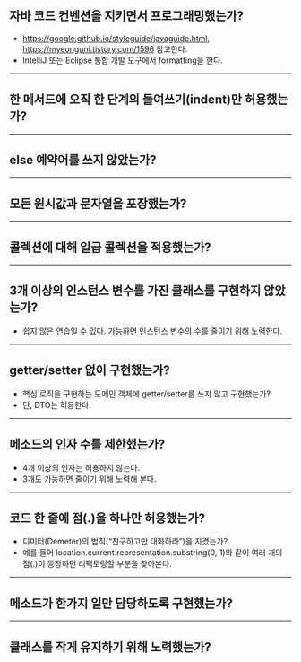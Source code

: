 ## 자바 코드 컨벤션을 지키면서 프로그래밍했는가?

- https://google.github.io/styleguide/javaguide.html, https://myeonguni.tistory.com/1596 참고한다.
- IntelliJ 또는 Eclipse 통합 개발 도구에서 formatting을 한다.

---

## 한 메서드에 오직 한 단계의 들여쓰기(indent)만 허용했는가?

---

## else 예약어를 쓰지 않았는가?

---

## 모든 원시값과 문자열을 포장했는가?

---



## 콜렉션에 대해 일급 콜렉션을 적용했는가?

---

## 3개 이상의 인스턴스 변수를 가진 클래스를 구현하지 않았는가?

- 쉽지 않은 연습일 수 있다. 가능하면 인스턴스 변수의 수를 줄이기 위해 노력한다.

---

## getter/setter 없이 구현했는가?

- 핵심 로직을 구현하는 도메인 객체에 getter/setter를 쓰지 않고 구현했는가?
- 단, DTO는 허용한다.

---

## 메소드의 인자 수를 제한했는가?

- 4개 이상의 인자는 허용하지 않는다.
- 3개도 가능하면 줄이기 위해 노력해 본다.

---

## 코드 한 줄에 점(.)을 하나만 허용했는가?

- 디미터(Demeter)의 법칙(“친구하고만 대화하라”)을 지켰는가?
- 예를 들어 location.current.representation.substring(0, 1)와 같이 여러 개의 점(.)이 등장하면 리팩토링할 부분을 찾아본다.

---

## 메소드가 한가지 일만 담당하도록 구현했는가?

---

## 클래스를 작게 유지하기 위해 노력했는가?
